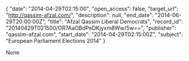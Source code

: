 {
  "date": "2014-04-29T02:15:00", 
  "open_access": false, 
  "target_url": "http://qassim-afzal.com/", 
  "description": null, 
  "end_date": "2014-06-29T20:00:00Z", 
  "title": "Afzal Qassim Liberal Democrats", 
  "record_id": "20140429T021500/OR7AaOBdPeDKjyxm8Ww/5w==", 
  "publisher": "qassim-afzal.com", 
  "start_date": "2014-04-29T02:15:00Z", 
  "subject": "European Parliament Elections 2014"
}

None